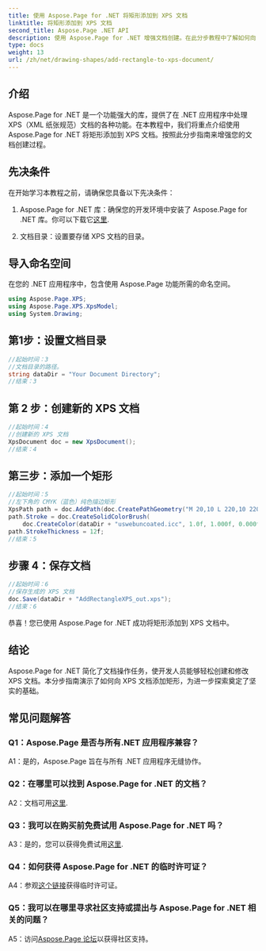 ```yaml
---
title: 使用 Aspose.Page for .NET 将矩形添加到 XPS 文档
linktitle: 将矩形添加到 XPS 文档
second_title: Aspose.Page .NET API
description: 使用 Aspose.Page for .NET 增强文档创建。在此分步教程中了解如何向 XPS 文档添加矩形。
type: docs
weight: 13
url: /zh/net/drawing-shapes/add-rectangle-to-xps-document/
---
```

## 介绍

Aspose.Page for .NET 是一个功能强大的库，提供了在 .NET 应用程序中处理 XPS（XML 纸张规范）文档的各种功能。在本教程中，我们将重点介绍使用 Aspose.Page for .NET 将矩形添加到 XPS 文档。按照此分步指南来增强您的文档创建过程。

## 先决条件

在开始学习本教程之前，请确保您具备以下先决条件：

1.  Aspose.Page for .NET 库：确保您的开发环境中安装了 Aspose.Page for .NET 库。你可以下载它[这里](https://releases.aspose.com/page/net/).

2. 文档目录：设置要存储 XPS 文档的目录。

## 导入命名空间

在您的 .NET 应用程序中，包含使用 Aspose.Page 功能所需的命名空间。

```csharp
using Aspose.Page.XPS;
using Aspose.Page.XPS.XpsModel;
using System.Drawing;
```

## 第1步：设置文档目录

```csharp
//起始时间：3
//文档目录的路径。
string dataDir = "Your Document Directory";
//结束：3
```

## 第 2 步：创建新的 XPS 文档

```csharp
//起始时间：4
//创建新的 XPS 文档
XpsDocument doc = new XpsDocument();
//结束：4
```

## 第三步：添加一个矩形

```csharp
//起始时间：5
//左下角的 CMYK（蓝色）纯色描边矩形
XpsPath path = doc.AddPath(doc.CreatePathGeometry("M 20,10 L 220,10 220,100 20,100 Z"));
path.Stroke = doc.CreateSolidColorBrush(
    doc.CreateColor(dataDir + "uswebuncoated.icc", 1.0f, 1.000f, 0.000f, 0.000f, 0.000f));
path.StrokeThickness = 12f;
//结束：5
```

## 步骤 4：保存文档

```csharp
//起始时间：6
//保存生成的 XPS 文档
doc.Save(dataDir + "AddRectangleXPS_out.xps");
//结束：6
```

恭喜！您已使用 Aspose.Page for .NET 成功将矩形添加到 XPS 文档中。

## 结论

Aspose.Page for .NET 简化了文档操作任务，使开发人员能够轻松创建和修改 XPS 文档。本分步指南演示了如何向 XPS 文档添加矩形，为进一步探索奠定了坚实的基础。

## 常见问题解答

### Q1：Aspose.Page 是否与所有.NET 应用程序兼容？

A1：是的，Aspose.Page 旨在与所有 .NET 应用程序无缝协作。

### Q2：在哪里可以找到 Aspose.Page for .NET 的文档？

 A2：文档可用[这里](https://reference.aspose.com/page/net/).

### Q3：我可以在购买前免费试用 Aspose.Page for .NET 吗？

 A3：是的，您可以获得免费试用[这里](https://releases.aspose.com/).

### Q4：如何获得 Aspose.Page for .NET 的临时许可证？

A4：参观[这个链接](https://purchase.aspose.com/temporary-license/)获得临时许可证。

### Q5：我可以在哪里寻求社区支持或提出与 Aspose.Page for .NET 相关的问题？

 A5：访问[Aspose.Page 论坛](https://forum.aspose.com/c/page/39)以获得社区支持。